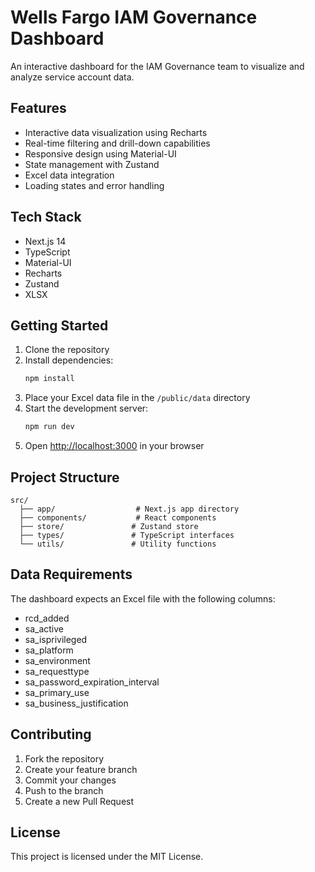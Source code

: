 # Wells Fargo IAM Governance Dashboard

An interactive dashboard for the IAM Governance team to visualize and analyze service account data.

## Features

- Interactive data visualization using Recharts
- Real-time filtering and drill-down capabilities
- Responsive design using Material-UI
- State management with Zustand
- Excel data integration
- Loading states and error handling

## Tech Stack

- Next.js 14
- TypeScript
- Material-UI
- Recharts
- Zustand
- XLSX

## Getting Started

1. Clone the repository
2. Install dependencies:
   ```bash
   npm install
   ```
3. Place your Excel data file in the `/public/data` directory
4. Start the development server:
   ```bash
   npm run dev
   ```
5. Open [http://localhost:3000](http://localhost:3000) in your browser

## Project Structure

```
src/
  ├── app/                  # Next.js app directory
  ├── components/           # React components
  ├── store/               # Zustand store
  ├── types/               # TypeScript interfaces
  └── utils/               # Utility functions
```

## Data Requirements

The dashboard expects an Excel file with the following columns:
- rcd_added
- sa_active
- sa_isprivileged
- sa_platform
- sa_environment
- sa_requesttype
- sa_password_expiration_interval
- sa_primary_use
- sa_business_justification

## Contributing

1. Fork the repository
2. Create your feature branch
3. Commit your changes
4. Push to the branch
5. Create a new Pull Request

## License

This project is licensed under the MIT License.
